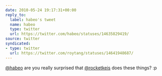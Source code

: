 ```yaml
---
date: 2010-05-24 19:17:31+00:00
reply_to:
  label: habeo's tweet
  name: habeo
  type: twitter
  url: https://twitter.com/habeo/statuses/14635829419/
source: twitter
syndicated:
- type: twitter
  url: https://twitter.com/roytang/statuses/14641948687/
---
```


[@habeo](https://twitter.com/habeo/) are you really surprised that [@rocketkeis](https://twitter.com/rocketkeis/) does these things? :p